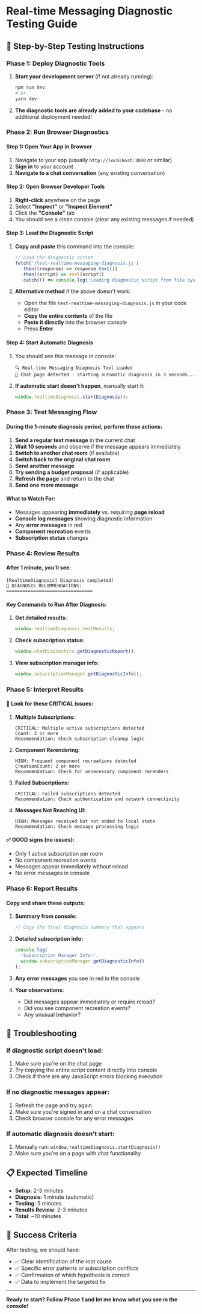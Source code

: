 # Real-time Messaging Diagnostic Testing Guide

## 🚀 **Step-by-Step Testing Instructions**

### **Phase 1: Deploy Diagnostic Tools**

1. **Start your development server** (if not already running):

   ```bash
   npm run dev
   # or
   yarn dev
   ```

2. **The diagnostic tools are already added to your codebase** - no additional deployment needed!

### **Phase 2: Run Browser Diagnostics**

#### **Step 1: Open Your App in Browser**

1. Navigate to your app (usually `http://localhost:3000` or similar)
2. **Sign in** to your account
3. **Navigate to a chat conversation** (any existing conversation)

#### **Step 2: Open Browser Developer Tools**

1. **Right-click** anywhere on the page
2. Select **"Inspect"** or **"Inspect Element"**
3. Click the **"Console"** tab
4. You should see a clean console (clear any existing messages if needed)

#### **Step 3: Load the Diagnostic Script**

1. **Copy and paste** this command into the console:

   ```javascript
   // Load the diagnostic script
   fetch('/test-realtime-messaging-diagnosis.js')
     .then((response) => response.text())
     .then((script) => eval(script))
     .catch(() => console.log('Loading diagnostic script from file system...'));
   ```

2. **Alternative method** if the above doesn't work:
   - Open the file `test-realtime-messaging-diagnosis.js` in your code editor
   - **Copy the entire contents** of the file
   - **Paste it directly** into the browser console
   - Press **Enter**

#### **Step 4: Start Automatic Diagnosis**

1. You should see this message in console:

   ```
   🔍 Real-time Messaging Diagnosis Tool Loaded
   🚀 Chat page detected - starting automatic diagnosis in 3 seconds...
   ```

2. **If automatic start doesn't happen**, manually start it:
   ```javascript
   window.realtimeDiagnosis.startDiagnosis();
   ```

### **Phase 3: Test Messaging Flow**

#### **During the 1-minute diagnosis period, perform these actions:**

1. **Send a regular text message** in the current chat
2. **Wait 10 seconds** and observe if the message appears immediately
3. **Switch to another chat room** (if available)
4. **Switch back to the original chat room**
5. **Send another message**
6. **Try sending a budget proposal** (if applicable)
7. **Refresh the page** and return to the chat
8. **Send one more message**

#### **What to Watch For:**

- Messages appearing **immediately** vs. requiring **page reload**
- **Console log messages** showing diagnostic information
- Any **error messages** in red
- **Component recreation** events
- **Subscription status** changes

### **Phase 4: Review Results**

#### **After 1 minute, you'll see:**

```
[RealtimeDiagnosis] Diagnosis completed!
🔧 DIAGNOSIS RECOMMENDATIONS:
================================
```

#### **Key Commands to Run After Diagnosis:**

1. **Get detailed results:**

   ```javascript
   window.realtimeDiagnosis.testResults;
   ```

2. **Check subscription status:**

   ```javascript
   window.chatDiagnostics.getDiagnosticReport();
   ```

3. **View subscription manager info:**
   ```javascript
   window.subscriptionManager.getDiagnosticInfo();
   ```

### **Phase 5: Interpret Results**

#### **🚨 Look for these CRITICAL issues:**

1. **Multiple Subscriptions:**

   ```
   CRITICAL: Multiple active subscriptions detected
   Count: 2 or more
   Recommendation: Check subscription cleanup logic
   ```

2. **Component Rerendering:**

   ```
   HIGH: Frequent component recreations detected
   CreationCount: 2 or more
   Recommendation: Check for unnecessary component rerenders
   ```

3. **Failed Subscriptions:**

   ```
   CRITICAL: Failed subscriptions detected
   Recommendation: Check authentication and network connectivity
   ```

4. **Messages Not Reaching UI:**
   ```
   HIGH: Messages received but not added to local state
   Recommendation: Check message processing logic
   ```

#### **✅ GOOD signs (no issues):**

- Only 1 active subscription per room
- No component recreation events
- Messages appear immediately without reload
- No error messages in console

### **Phase 6: Report Results**

#### **Copy and share these outputs:**

1. **Summary from console:**

   ```javascript
   // Copy the final diagnosis summary that appears
   ```

2. **Detailed subscription info:**

   ```javascript
   console.log(
     'Subscription Manager Info:',
     window.subscriptionManager.getDiagnosticInfo()
   );
   ```

3. **Any error messages** you see in red in the console

4. **Your observations:**
   - Did messages appear immediately or require reload?
   - Did you see component recreation events?
   - Any unusual behavior?

## 🔧 **Troubleshooting**

### **If diagnostic script doesn't load:**

1. Make sure you're on the chat page
2. Try copying the entire script content directly into console
3. Check if there are any JavaScript errors blocking execution

### **If no diagnostic messages appear:**

1. Refresh the page and try again
2. Make sure you're signed in and on a chat conversation
3. Check browser console for any error messages

### **If automatic diagnosis doesn't start:**

1. Manually run: `window.realtimeDiagnosis.startDiagnosis()`
2. Make sure you're on a page with chat functionality

## 📋 **Expected Timeline**

- **Setup**: 2-3 minutes
- **Diagnosis**: 1 minute (automatic)
- **Testing**: 5 minutes
- **Results Review**: 2-3 minutes
- **Total**: ~10 minutes

## 🎯 **Success Criteria**

After testing, we should have:

- ✅ Clear identification of the root cause
- ✅ Specific error patterns or subscription conflicts
- ✅ Confirmation of which hypothesis is correct
- ✅ Data to implement the targeted fix

---

**Ready to start? Follow Phase 1 and let me know what you see in the console!**
